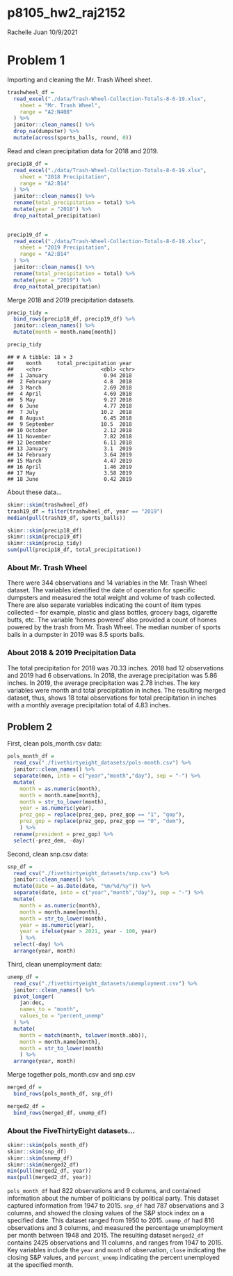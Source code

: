 p8105\_hw2\_raj2152
================
Rachelle Juan
10/9/2021

# Problem 1

Importing and cleaning the Mr. Trash Wheel sheet.

``` r
trashwheel_df = 
  read_excel("./data/Trash-Wheel-Collection-Totals-8-6-19.xlsx",
    sheet = "Mr. Trash Wheel",
    range = "A2:N408"
  ) %>% 
  janitor::clean_names() %>% 
  drop_na(dumpster) %>% 
  mutate(across(sports_balls, round, 0))
```

Read and clean precipitation data for 2018 and 2019.

``` r
precip18_df = 
  read_excel("./data/Trash-Wheel-Collection-Totals-8-6-19.xlsx",
    sheet = "2018 Precipitation",
    range = "A2:B14"
  ) %>% 
  janitor::clean_names() %>% 
  rename(total_precipitation = total) %>% 
  mutate(year = "2018") %>% 
  drop_na(total_precipitation)  
  

precip19_df = 
  read_excel("./data/Trash-Wheel-Collection-Totals-8-6-19.xlsx",
    sheet = "2019 Precipitation",
    range = "A2:B14"
  ) %>% 
  janitor::clean_names() %>% 
  rename(total_precipitation = total) %>% 
  mutate(year = "2019") %>% 
  drop_na(total_precipitation) 
```

Merge 2018 and 2019 precipitation datasets.

``` r
precip_tidy =
  bind_rows(precip18_df, precip19_df) %>% 
  janitor::clean_names() %>% 
  mutate(month = month.name[month])

precip_tidy
```

    ## # A tibble: 18 × 3
    ##    month     total_precipitation year 
    ##    <chr>                   <dbl> <chr>
    ##  1 January                  0.94 2018 
    ##  2 February                 4.8  2018 
    ##  3 March                    2.69 2018 
    ##  4 April                    4.69 2018 
    ##  5 May                      9.27 2018 
    ##  6 June                     4.77 2018 
    ##  7 July                    10.2  2018 
    ##  8 August                   6.45 2018 
    ##  9 September               10.5  2018 
    ## 10 October                  2.12 2018 
    ## 11 November                 7.82 2018 
    ## 12 December                 6.11 2018 
    ## 13 January                  3.1  2019 
    ## 14 February                 3.64 2019 
    ## 15 March                    4.47 2019 
    ## 16 April                    1.46 2019 
    ## 17 May                      3.58 2019 
    ## 18 June                     0.42 2019

About these data…

``` r
skimr::skim(trashwheel_df)
trash19_df = filter(trashwheel_df, year == "2019")
median(pull(trash19_df, sports_balls))

skimr::skim(precip18_df)
skimr::skim(precip19_df)
skimr::skim(precip_tidy)
sum(pull(precip18_df, total_precipitation))
```

### About Mr. Trash Wheel

There were 344 observations and 14 variables in the Mr. Trash Wheel
dataset. The variables identified the date of operation for specific
dumpsters and measured the total weight and volume of trash collected.
There are also separate variables indicating the count of item types
collected – for example, plastic and glass bottles, grocery bags,
cigarette butts, etc. The variable ‘homes powered’ also provided a count
of homes powered by the trash from Mr. Trash Wheel. The median number of
sports balls in a dumpster in 2019 was 8.5 sports balls.

### About 2018 & 2019 Precipitation Data

The total precipitation for 2018 was 70.33 inches. 2018 had 12
observations and 2019 had 6 observations. In 2018, the average
precipitation was 5.86 inches. In 2019, the average precipitation was
2.78 inches. The key variables were month and total precipitation in
inches. The resulting merged dataset, thus, shows 18 total observations
for total precipitation in inches with a monthly average precipitation
total of 4.83 inches.

## Problem 2

First, clean pols\_month.csv data:

``` r
pols_month_df = 
  read_csv("./fivethirtyeight_datasets/pols-month.csv") %>% 
  janitor::clean_names() %>% 
  separate(mon, into = c("year","month","day"), sep = "-") %>% 
  mutate(
    month = as.numeric(month),
    month = month.name[month],
    month = str_to_lower(month),
    year = as.numeric(year),
    prez_gop = replace(prez_gop, prez_gop == "1", "gop"),
    prez_gop = replace(prez_gop, prez_gop == "0", "dem"),
    ) %>% 
  rename(president = prez_gop) %>% 
  select(-prez_dem, -day)
```

Second, clean snp.csv data:

``` r
snp_df =
  read_csv("./fivethirtyeight_datasets/snp.csv") %>% 
  janitor::clean_names() %>% 
  mutate(date = as.Date(date, "%m/%d/%y")) %>% 
  separate(date, into = c("year","month","day"), sep = "-") %>% 
  mutate(
    month = as.numeric(month),
    month = month.name[month],
    month = str_to_lower(month),
    year = as.numeric(year),
    year = ifelse(year > 2021, year - 100, year)
    ) %>% 
  select(-day) %>% 
  arrange(year, month) 
```

Third, clean unemployment data:

``` r
unemp_df = 
  read_csv("./fivethirtyeight_datasets/unemployment.csv") %>% 
  janitor::clean_names() %>% 
  pivot_longer(
    jan:dec,
    names_to = "month",
    values_to = "percent_unemp"
  ) %>% 
  mutate(
    month = match(month, tolower(month.abb)),
    month = month.name[month],
    month = str_to_lower(month)
    ) %>% 
  arrange(year, month) 
```

Merge together pols\_month.csv and snp.csv

``` r
merged_df =
  bind_rows(pols_month_df, snp_df)

merged2_df =
  bind_rows(merged_df, unemp_df)
```

### About the FiveThirtyEight datasets…

``` r
skimr::skim(pols_month_df)
skimr::skim(snp_df)
skimr::skim(unemp_df)
skimr::skim(merged2_df)
min(pull(merged2_df, year))
max(pull(merged2_df, year))
```

`pols_month_df` had 822 observations and 9 columns, and contained
information about the number of politicians by political party. This
dataset captured information from 1947 to 2015. `snp_df` had 787
observations and 3 columns, and showed the closing values of the S&P
stock index on a specified date. This dataset ranged from 1950 to 2015.
`unemp_df` had 816 observations and 3 columns, and measured the
percentage unemployment per month between 1948 and 2015. The resulting
dataset `merged2_df` contains 2425 observations and 11 columns, and
ranges from 1947 to 2015. Key variables include the `year` and `month`
of observation, `close` indicating the closing S&P values, and
`percent_unemp` indicating the percent unemployed at the specified
month.
